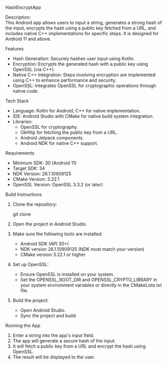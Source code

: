  HashEncryptApp

Description:  
This Android app allows users to input a string, generates a strong hash of the input, encrypts the hash using a public key fetched from a URL, and includes native C++ implementations for specific steps. It is designed for Android 11 and above.

Features
- Hash Generation: Securely hashes user input using Kotlin.
- Encryption: Encrypts the generated hash with a public key using OpenSSL (via C++).
- Native C++ Integration: Steps involving encryption are implemented using C++ to enhance performance and security.
- OpenSSL: Integrates OpenSSL for cryptographic operations through native code.

Tech Stack
- Language: Kotlin for Android, C++ for native implementation.
- IDE: Android Studio with CMake for native build system integration.
- Libraries: 
  - OpenSSL for cryptography.
  - OkHttp for fetching the public key from a URL.
  - Android Jetpack components.
  - Android NDK for native C++ support.

 Requirements
- Minimum SDK: 30 (Android 11)
- Target SDK: 34
- NDK Version: 26.1.10909125
- CMake Version: 3.22.1
- OpenSSL Version: OpenSSL 3.3.2 (or later)


Build Instructions

1. Clone the repository:
   
   git clone <repository-url>
   

2. Open the project in Android Studio.

3. Make sure the following tools are installed:
   - Android SDK (API 30+)
   - NDK version 26.1.10909125 (NDK must match your version)
   - CMake version 3.22.1 or higher

4. Set up OpenSSL:
   - Ensure OpenSSL is installed on your system.
   - Set the OPENSSL_ROOT_DIR and OPENSSL_CRYPTO_LIBRARY in your system environment variables or directly in the CMakeLists.txt file.

5. Build the project:
   - Open Android Studio.
   - Sync the project and build.



Running the App

1. Enter a string into the app's input field.
2. The app will generate a secure hash of the input.
3. It will fetch a public key from a URL and encrypt the hash using OpenSSL.
4. The result will be displayed to the user.
